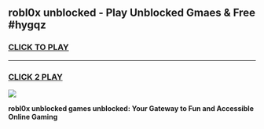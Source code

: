 
## robl0x unblocked - Play Unblocked Gmaes & Free #hygqz
<h3>
<a href="https://news.freeplayer.one?title=robl0x_unblocked&ref=24F">CLICK TO PLAY</a></h3>
<hr>

<h3>
<a href="https://news.freeplayer.one?title=robl0x_unblocked&ref=24F">CLICK 2 PLAY</a>
  
</h3>

<a href="https://news.freeplayer.one?title=robl0x_unblocked&ref=24F/"><img src="https://clearcache.store/games.png"></a>


**robl0x unblocked games unblocked: Your Gateway to Fun and Accessible Online Gaming**
